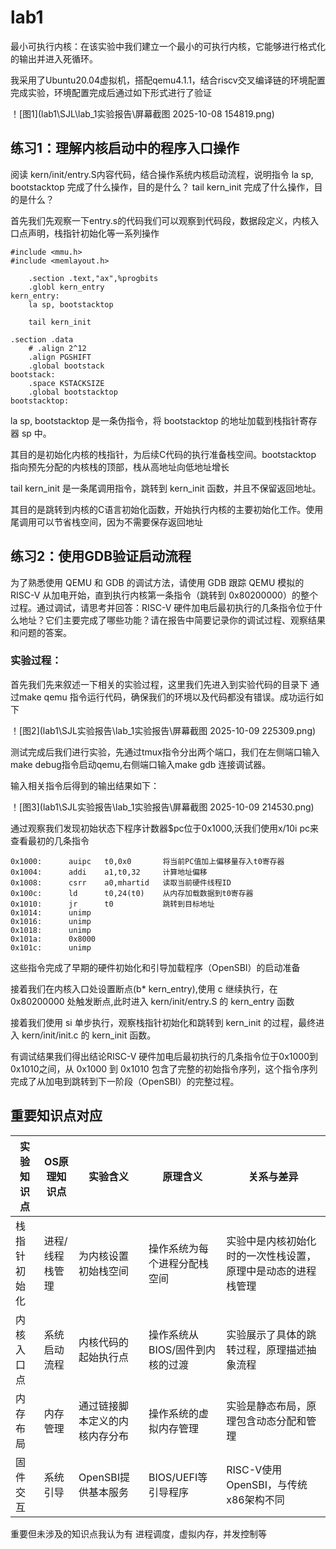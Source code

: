 # lab1

最小可执行内核：在该实验中我们建立一个最小的可执行内核，它能够进行格式化的输出并进入死循环。

我采用了Ubuntu20.04虚拟机，搭配qemu4.1.1，结合riscv交叉编译链的环境配置完成实验，环境配置完成后通过如下形式进行了验证

！[图1](lab1\SJL\lab_1实验报告\屏幕截图 2025-10-08 154819.png)

## 练习1：理解内核启动中的程序入口操作

阅读 kern/init/entry.S内容代码，结合操作系统内核启动流程，说明指令 la sp, bootstacktop 完成了什么操作，目的是什么？ tail kern_init 完成了什么操作，目的是什么？

首先我们先观察一下entry.s的代码我们可以观察到代码段，数据段定义，内核入口点声明，栈指针初始化等一系列操作


```assembly
#include <mmu.h>
#include <memlayout.h>

    .section .text,"ax",%progbits
    .globl kern_entry
kern_entry:
    la sp, bootstacktop

    tail kern_init

.section .data
    # .align 2^12
    .align PGSHIFT
    .global bootstack
bootstack:
    .space KSTACKSIZE
    .global bootstacktop
bootstacktop:
```

la sp, bootstacktop 是一条伪指令，将 bootstacktop 的地址加载到栈指针寄存器 sp 中。

其目的是初始化内核的栈指针，为后续C代码的执行准备栈空间。bootstacktop 指向预先分配的内核栈的顶部，栈从高地址向低地址增长

tail kern_init 是一条尾调用指令，跳转到 kern_init 函数，并且不保留返回地址。

其目的是跳转到内核的C语言初始化函数，开始执行内核的主要初始化工作。使用尾调用可以节省栈空间，因为不需要保存返回地址

## 练习2：使用GDB验证启动流程

为了熟悉使用 QEMU 和 GDB 的调试方法，请使用 GDB 跟踪 QEMU 模拟的 RISC-V 从加电开始，直到执行内核第一条指令（跳转到 0x80200000）的整个过程。通过调试，请思考并回答：RISC-V 硬件加电后最初执行的几条指令位于什么地址？它们主要完成了哪些功能？请在报告中简要记录你的调试过程、观察结果和问题的答案。

### 实验过程：

首先我们先来叙述一下相关的实验过程，这里我们先进入到实验代码的目录下 通过make qemu 指令运行代码，确保我们的环境以及代码都没有错误。成功运行如下

！[图2](lab1\SJL实验报告\lab_1实验报告\屏幕截图 2025-10-09 225309.png)

测试完成后我们进行实验，先通过tmux指令分出两个端口，我们在左侧端口输入make debug指令启动qemu,右侧端口输入make gdb 连接调试器。

输入相关指令后得到的输出结果如下：

！[图3](lab1\SJL实验报告\lab_1实验报告\屏幕截图 2025-10-09 214530.png)

通过观察我们发现初始状态下程序计数器$pc位于0x1000,沃我们使用x/10i pc来查看最初的几条指令

```assembly
0x1000:      auipc   t0,0x0       将当前PC值加上偏移量存入t0寄存器
0x1004:      addi    a1,t0,32     计算地址偏移
0x1008:      csrr    a0,mhartid   读取当前硬件线程ID
0x100c:      ld      t0,24(t0)    从内存加载数据到t0寄存器
0x1010:      jr      t0           跳转到目标地址
0x1014:      unimp
0x1016:      unimp
0x1018:      unimp
0x101a:      0x8000
0x101c:      unimp
```

这些指令完成了早期的硬件初始化和引导加载程序（OpenSBI）的启动准备

接着我们在内核入口处设置断点(b* kern_entry),使用 c 继续执行，在 0x80200000 处触发断点,此时进入 kern/init/entry.S 的 kern_entry 函数

接着我们使用 si 单步执行，观察栈指针初始化和跳转到 kern_init 的过程，最终进入 kern/init/init.c 的 kern_init 函数。


有调试结果我们得出结论RISC-V 硬件加电后最初执行的几条指令位于0x1000到0x1010之间，从 0x1000 到 0x1010 包含了完整的初始指令序列，这个指令序列完成了从加电到跳转到下一阶段（OpenSBI）的完整过程。

## 重要知识点对应

| 实验知识点       | OS原理知识点       | 实验含义                 | 原理含义                     | 关系与差异                                               |
| ---------------- | ------------------ | ------------------------ | ---------------------------- | -------------------------------------------------------- |
| 栈指针初始化     | 进程/线程栈管理    | 为内核设置初始栈空间     | 操作系统为每个进程分配栈空间 | 实验中是内核初始化时的一次性栈设置，原理中是动态的进程栈管理 |
| 内核入口点       | 系统启动流程       | 内核代码的起始执行点     | 操作系统从BIOS/固件到内核的过渡 | 实验展示了具体的跳转过程，原理描述抽象流程               |
| 内存布局         | 内存管理           | 通过链接脚本定义的内核内存分布 | 操作系统的虚拟内存管理       | 实验是静态布局，原理包含动态分配和管理                   |
| 固件交互         | 系统引导           | OpenSBI提供基本服务      | BIOS/UEFI等引导程序          | RISC-V使用OpenSBI，与传统x86架构不同                     |


重要但未涉及的知识点我认为有 进程调度，虚拟内存，并发控制等